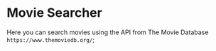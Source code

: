 # Movie Searcher

Here you can search movies using the API from The Movie Database `https://www.themoviedb.org/`;